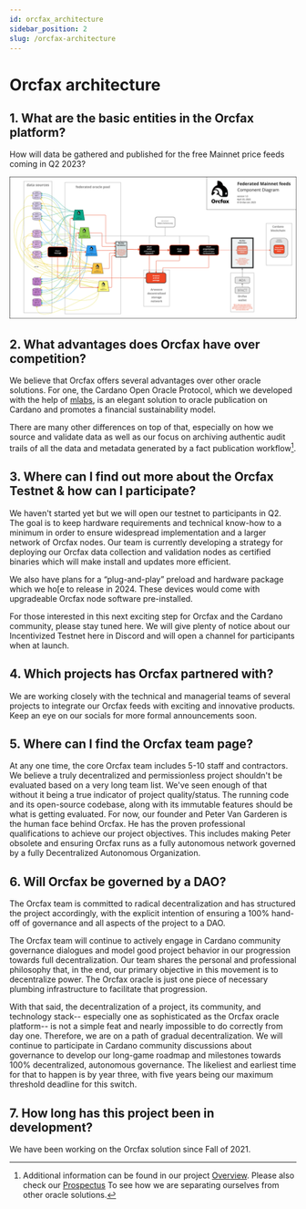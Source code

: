 ```yaml
---
id: orcfax_architecture
sidebar_position: 2
slug: /orcfax-architecture
---
```


# Orcfax architecture

## 1. What are the basic entities in the Orcfax platform?

How will data be gathered and published for the free Mainnet price feeds coming in Q2 2023?

![Orcfax federated architecture](/img/OrcfaxFederatedMainnetFeeds-ComponentDiagram-v1.jpg)

## 2. What advantages does Orcfax have over competition?

We believe that Orcfax offers several advantages over other oracle solutions. For one, the Cardano Open Oracle Protocol, which we developed with the help of [mlabs](https://mlabs.city/), is an elegant solution to oracle publication on Cardano and promotes a financial sustainability model. 

There are many other differences on top of that, especially on how we source and validate data as well as our focus on archiving authentic audit trails of all the data and metadata generated by a fact publication workflow[^1].

## 3. Where can I find out more about the Orcfax Testnet & how can I participate?

We haven't started yet but we will open our testnet to participants in Q2. The goal is to keep hardware requirements and technical know-how to a minimum in order to ensure widespread implementation and a larger network of Orcfax nodes. Our team is currently developing a strategy for deploying our Orcfax data collection and validation nodes as certified binaries which will make install and updates more efficient.

We also have plans for a “plug-and-play” preload and hardware package which we ho[e to release in 2024. These devices would come with upgradeable Orcfax node software pre-installed.

For those interested in this next exciting step for Orcfax and the Cardano community, please stay tuned here. We will give plenty of notice about our Incentivized Testnet here in Discord and will open a channel for participants when at launch.

## 4. Which projects has Orcfax partnered with?

We are working closely with the technical and managerial teams of several projects to integrate our Orcfax feeds with exciting and innovative products. Keep an eye on our socials for more formal announcements soon.

## 5. Where can I find the Orcfax team page?

At any one time, the core Orcfax team includes 5-10 staff and contractors. We believe a truly decentralized and permissionless project shouldn't be evaluated based on a very long team list. We've seen enough of that without it being a true indicator of project quality/status. The running code and its open-source codebase, along with its immutable features should be what is getting evaluated. For now, our founder and Peter Van Garderen is the human face behind Orcfax. He has the proven professional qualifications to achieve our project objectives. This includes making Peter obsolete and ensuring Orcfax runs as a fully autonomous network governed by a fully Decentralized Autonomous Organization.

## 6. Will Orcfax be governed by a DAO?

The Orcfax team is committed to radical decentralization and has structured the project accordingly, with the explicit intention of ensuring a 100% hand-off of governance and all aspects of the project to a DAO. 

The Orcfax team will continue to actively engage in Cardano community governance dialogues and model good project behavior in our progression towards full decentralization. Our team shares the personal and professional philosophy that, in the end, our primary objective in this movement is to decentralize power. The Orcfax oracle is just one piece of necessary plumbing infrastructure to facilitate that progression. 

With that said, the decentralization of a project, its community, and technology stack-- especially one as sophisticated as the Orcfax oracle platform-- is not a simple feat and nearly impossible to do correctly from day one. Therefore, we are on a path of gradual decentralization. We will continue to participate in Cardano community discussions about governance to develop our long-game roadmap and milestones towards 100% decentralized, autonomous governance. The likeliest and earliest time for that to happen is by year three, with five years being our maximum threshold deadline for this switch.

## 7. How long has this project been in development?

We have been working on the Orcfax solution since Fall of 2021.


[^1]: Additional information can be found in our project [Overview](https://docs.orcfax.io/overview). Please also check our [Prospectus](https://orcfax.io/assets/Orcfax-ISPO-Prospectus--March15-2023.pdf) To see how we are separating ourselves from other oracle solutions.